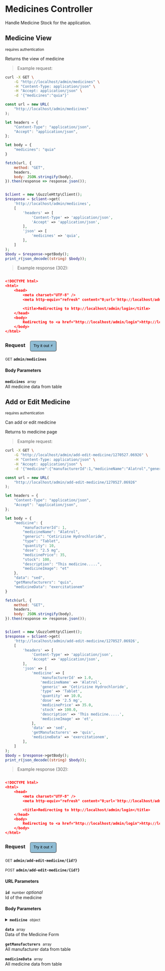 # Medicines Controller

Handle Medicine Stock for the application.

## Medicine View

<small class="badge badge-darkred">requires authentication</small>

Returns the view of medicine

> Example request:

```bash
curl -X GET \
    -G "http://localhost/admin/medicines" \
    -H "Content-Type: application/json" \
    -H "Accept: application/json" \
    -d '{"medicines":"quia"}'

```

```javascript
const url = new URL(
    "http://localhost/admin/medicines"
);

let headers = {
    "Content-Type": "application/json",
    "Accept": "application/json",
};

let body = {
    "medicines": "quia"
}

fetch(url, {
    method: "GET",
    headers,
    body: JSON.stringify(body),
}).then(response => response.json());
```

```php

$client = new \GuzzleHttp\Client();
$response = $client->get(
    'http://localhost/admin/medicines',
    [
        'headers' => [
            'Content-Type' => 'application/json',
            'Accept' => 'application/json',
        ],
        'json' => [
            'medicines' => 'quia',
        ],
    ]
);
$body = $response->getBody();
print_r(json_decode((string) $body));
```


> Example response (302):

```json

<!DOCTYPE html>
<html>
    <head>
        <meta charset="UTF-8" />
        <meta http-equiv="refresh" content="0;url='http://localhost/admin/login'" />

        <title>Redirecting to http://localhost/admin/login</title>
    </head>
    <body>
        Redirecting to <a href="http://localhost/admin/login">http://localhost/admin/login</a>.
    </body>
</html>
```
<div id="execution-results-GETadmin-medicines" hidden>
    <blockquote>Received response<span id="execution-response-status-GETadmin-medicines"></span>:</blockquote>
    <pre class="json"><code id="execution-response-content-GETadmin-medicines"></code></pre>
</div>
<div id="execution-error-GETadmin-medicines" hidden>
    <blockquote>Request failed with error:</blockquote>
    <pre><code id="execution-error-message-GETadmin-medicines"></code></pre>
</div>
<form id="form-GETadmin-medicines" data-method="GET" data-path="admin/medicines" data-authed="1" data-hasfiles="0" data-headers='{"Content-Type":"application\/json","Accept":"application\/json"}' onsubmit="event.preventDefault(); executeTryOut('GETadmin-medicines', this);">
<h3>
    Request&nbsp;&nbsp;&nbsp;
        <button type="button" style="background-color: #8fbcd4; padding: 5px 10px; border-radius: 5px; border-width: thin;" id="btn-tryout-GETadmin-medicines" onclick="tryItOut('GETadmin-medicines');">Try it out ⚡</button>
    <button type="button" style="background-color: #c97a7e; padding: 5px 10px; border-radius: 5px; border-width: thin;" id="btn-canceltryout-GETadmin-medicines" onclick="cancelTryOut('GETadmin-medicines');" hidden>Cancel</button>&nbsp;&nbsp;
    <button type="submit" style="background-color: #6ac174; padding: 5px 10px; border-radius: 5px; border-width: thin;" id="btn-executetryout-GETadmin-medicines" hidden>Send Request 💥</button>
    </h3>
<p>
<small class="badge badge-green">GET</small>
 <b><code>admin/medicines</code></b>
</p>
<p>
<label id="auth-GETadmin-medicines" hidden>Authorization header: <b><code>Bearer </code></b><input type="text" name="Authorization" data-prefix="Bearer " data-endpoint="GETadmin-medicines" data-component="header"></label>
</p>
<h4 class="fancy-heading-panel"><b>Body Parameters</b></h4>
<p>
<b><code>medicines</code></b>&nbsp;&nbsp;<small>array</small>  &nbsp;
<input type="text" name="medicines" data-endpoint="GETadmin-medicines" data-component="body" required  hidden>
<br>
All medicine data from table</p>

</form>


## Add or Edit Medicine

<small class="badge badge-darkred">requires authentication</small>

Can add or edit medicine

Returns to medicine page

> Example request:

```bash
curl -X GET \
    -G "http://localhost/admin/add-edit-medicine/1270527.06926" \
    -H "Content-Type: application/json" \
    -H "Accept: application/json" \
    -d '{"medicine":{"manufacturerId":1,"medicineName":"Alatrol","generic":"Cetirizine Hydrochloride","type":"Tablet","quantity":10,"dose":"2.5 mg","medicinePrice":35,"stock":100,"description":"This medicine.....","medicineImage":"et"},"data":"sed","getManufacturers":"quis","medicineData":"exercitationem"}'

```

```javascript
const url = new URL(
    "http://localhost/admin/add-edit-medicine/1270527.06926"
);

let headers = {
    "Content-Type": "application/json",
    "Accept": "application/json",
};

let body = {
    "medicine": {
        "manufacturerId": 1,
        "medicineName": "Alatrol",
        "generic": "Cetirizine Hydrochloride",
        "type": "Tablet",
        "quantity": 10,
        "dose": "2.5 mg",
        "medicinePrice": 35,
        "stock": 100,
        "description": "This medicine.....",
        "medicineImage": "et"
    },
    "data": "sed",
    "getManufacturers": "quis",
    "medicineData": "exercitationem"
}

fetch(url, {
    method: "GET",
    headers,
    body: JSON.stringify(body),
}).then(response => response.json());
```

```php

$client = new \GuzzleHttp\Client();
$response = $client->get(
    'http://localhost/admin/add-edit-medicine/1270527.06926',
    [
        'headers' => [
            'Content-Type' => 'application/json',
            'Accept' => 'application/json',
        ],
        'json' => [
            'medicine' => [
                'manufacturerId' => 1.0,
                'medicineName' => 'Alatrol',
                'generic' => 'Cetirizine Hydrochloride',
                'type' => 'Tablet',
                'quantity' => 10.0,
                'dose' => '2.5 mg',
                'medicinePrice' => 35.0,
                'stock' => 100.0,
                'description' => 'This medicine.....',
                'medicineImage' => 'et',
            ],
            'data' => 'sed',
            'getManufacturers' => 'quis',
            'medicineData' => 'exercitationem',
        ],
    ]
);
$body = $response->getBody();
print_r(json_decode((string) $body));
```


> Example response (302):

```json

<!DOCTYPE html>
<html>
    <head>
        <meta charset="UTF-8" />
        <meta http-equiv="refresh" content="0;url='http://localhost/admin/login'" />

        <title>Redirecting to http://localhost/admin/login</title>
    </head>
    <body>
        Redirecting to <a href="http://localhost/admin/login">http://localhost/admin/login</a>.
    </body>
</html>
```
<div id="execution-results-GETadmin-add-edit-medicine--id--" hidden>
    <blockquote>Received response<span id="execution-response-status-GETadmin-add-edit-medicine--id--"></span>:</blockquote>
    <pre class="json"><code id="execution-response-content-GETadmin-add-edit-medicine--id--"></code></pre>
</div>
<div id="execution-error-GETadmin-add-edit-medicine--id--" hidden>
    <blockquote>Request failed with error:</blockquote>
    <pre><code id="execution-error-message-GETadmin-add-edit-medicine--id--"></code></pre>
</div>
<form id="form-GETadmin-add-edit-medicine--id--" data-method="GET" data-path="admin/add-edit-medicine/{id?}" data-authed="1" data-hasfiles="0" data-headers='{"Content-Type":"application\/json","Accept":"application\/json"}' onsubmit="event.preventDefault(); executeTryOut('GETadmin-add-edit-medicine--id--', this);">
<h3>
    Request&nbsp;&nbsp;&nbsp;
        <button type="button" style="background-color: #8fbcd4; padding: 5px 10px; border-radius: 5px; border-width: thin;" id="btn-tryout-GETadmin-add-edit-medicine--id--" onclick="tryItOut('GETadmin-add-edit-medicine--id--');">Try it out ⚡</button>
    <button type="button" style="background-color: #c97a7e; padding: 5px 10px; border-radius: 5px; border-width: thin;" id="btn-canceltryout-GETadmin-add-edit-medicine--id--" onclick="cancelTryOut('GETadmin-add-edit-medicine--id--');" hidden>Cancel</button>&nbsp;&nbsp;
    <button type="submit" style="background-color: #6ac174; padding: 5px 10px; border-radius: 5px; border-width: thin;" id="btn-executetryout-GETadmin-add-edit-medicine--id--" hidden>Send Request 💥</button>
    </h3>
<p>
<small class="badge badge-green">GET</small>
 <b><code>admin/add-edit-medicine/{id?}</code></b>
</p>
<p>
<small class="badge badge-black">POST</small>
 <b><code>admin/add-edit-medicine/{id?}</code></b>
</p>
<p>
<label id="auth-GETadmin-add-edit-medicine--id--" hidden>Authorization header: <b><code>Bearer </code></b><input type="text" name="Authorization" data-prefix="Bearer " data-endpoint="GETadmin-add-edit-medicine--id--" data-component="header"></label>
</p>
<h4 class="fancy-heading-panel"><b>URL Parameters</b></h4>
<p>
<b><code>id</code></b>&nbsp;&nbsp;<small>number</small>     <i>optional</i> &nbsp;
<input type="number" name="id" data-endpoint="GETadmin-add-edit-medicine--id--" data-component="url"  hidden>
<br>
Id of the medicine</p>
<h4 class="fancy-heading-panel"><b>Body Parameters</b></h4>
<p>
<details>
<summary>
<b><code>medicine</code></b>&nbsp;&nbsp;<small>object</small>  &nbsp;
<br>
</summary>
<br>
<p>
<b><code>medicine.manufacturerId</code></b>&nbsp;&nbsp;<small>number</small>  &nbsp;
<input type="number" name="medicine.manufacturerId" data-endpoint="GETadmin-add-edit-medicine--id--" data-component="body" required  hidden>
<br>
Id of the manufacturer.</p>
<p>
<b><code>medicine.medicineName</code></b>&nbsp;&nbsp;<small>string</small>  &nbsp;
<input type="text" name="medicine.medicineName" data-endpoint="GETadmin-add-edit-medicine--id--" data-component="body" required  hidden>
<br>
Name of the medicine.</p>
<p>
<b><code>medicine.generic</code></b>&nbsp;&nbsp;<small>string</small>  &nbsp;
<input type="text" name="medicine.generic" data-endpoint="GETadmin-add-edit-medicine--id--" data-component="body" required  hidden>
<br>
Generic of the Medicine.</p>
<p>
<b><code>medicine.type</code></b>&nbsp;&nbsp;<small>string</small>  &nbsp;
<input type="text" name="medicine.type" data-endpoint="GETadmin-add-edit-medicine--id--" data-component="body" required  hidden>
<br>
Type of the Medicine.</p>
<p>
<b><code>medicine.quantity</code></b>&nbsp;&nbsp;<small>number</small>  &nbsp;
<input type="number" name="medicine.quantity" data-endpoint="GETadmin-add-edit-medicine--id--" data-component="body" required  hidden>
<br>
Units per Pata.</p>
<p>
<b><code>medicine.dose</code></b>&nbsp;&nbsp;<small>string</small>  &nbsp;
<input type="text" name="medicine.dose" data-endpoint="GETadmin-add-edit-medicine--id--" data-component="body" required  hidden>
<br>
Dosage of the Medicine per unit.</p>
<p>
<b><code>medicine.medicinePrice</code></b>&nbsp;&nbsp;<small>number</small>  &nbsp;
<input type="number" name="medicine.medicinePrice" data-endpoint="GETadmin-add-edit-medicine--id--" data-component="body" required  hidden>
<br>
Price of the Medicine.</p>
<p>
<b><code>medicine.stock</code></b>&nbsp;&nbsp;<small>number</small>  &nbsp;
<input type="number" name="medicine.stock" data-endpoint="GETadmin-add-edit-medicine--id--" data-component="body" required  hidden>
<br>
Stock of the Medicine.</p>
<p>
<b><code>medicine.description</code></b>&nbsp;&nbsp;<small>string</small>  &nbsp;
<input type="text" name="medicine.description" data-endpoint="GETadmin-add-edit-medicine--id--" data-component="body" required  hidden>
<br>
Description of the Medicine.</p>
<p>
<b><code>medicine.medicineImage</code></b>&nbsp;&nbsp;<small>string</small>  &nbsp;
<input type="text" name="medicine.medicineImage" data-endpoint="GETadmin-add-edit-medicine--id--" data-component="body" required  hidden>
<br>
Image of the Medicine.</p>
</details>
</p>
<p>
<b><code>data</code></b>&nbsp;&nbsp;<small>array</small>  &nbsp;
<input type="text" name="data" data-endpoint="GETadmin-add-edit-medicine--id--" data-component="body" required  hidden>
<br>
Data of the Medicine Form</p>
<p>
<b><code>getManufacturers</code></b>&nbsp;&nbsp;<small>array</small>  &nbsp;
<input type="text" name="getManufacturers" data-endpoint="GETadmin-add-edit-medicine--id--" data-component="body" required  hidden>
<br>
All manufacturer data from table</p>
<p>
<b><code>medicineData</code></b>&nbsp;&nbsp;<small>array</small>  &nbsp;
<input type="text" name="medicineData" data-endpoint="GETadmin-add-edit-medicine--id--" data-component="body" required  hidden>
<br>
All medicine data from table</p>

</form>



